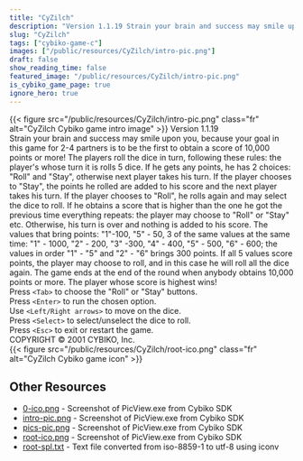 ```yaml
---
title: "CyZilch"
description: "Version 1.1.19 Strain your brain and success may smile upon you, because your goal in this game for 2-4 partners is to be the first to obtain a score of 10,000 points or more! The players roll the dice in turn, following these rules: the player's whose turn it is rolls 5 dice. I..."
slug: "CyZilch"
tags: ["cybiko-game-c"]
images: ["/public/resources/CyZilch/intro-pic.png"]
draft: false
show_reading_time: false
featured_image: "/public/resources/CyZilch/intro-pic.png"
is_cybiko_game_page: true
ignore_hero: true
---
```

{{< figure src="/public/resources/CyZilch/intro-pic.png" class="fr" alt="CyZilch Cybiko game intro image" >}}
Version 1.1.19 \
Strain your brain and success may smile upon you, because your goal in this game for 2-4 partners is to be the first to obtain a score of 10,000 points or more! The players roll the dice in turn, following these rules: the player's whose turn it is rolls 5 dice. If he gets any points, he has 2 choices: "Roll" and "Stay", otherwise next player takes his turn. If the player chooses to "Stay", the points he rolled are added to his score and the next player takes his turn. If the player chooses to "Roll", he rolls again and may select the dice to roll. If he obtains a score that is higher than the one he got the previous time everything repeats: the player may choose to "Roll" or "Stay" etc. Otherwise, his turn is over and nothing is added to his score. The values that bring points: "1"-100, "5" - 50, 3 of the same values at the same time: "1" - 1000, "2" - 200, "3" -300, "4" - 400, "5" - 500, "6" - 600; the values in order "1" - "5" and "2" - "6" brings 300 points. If all 5 values score points, the player may choose to roll, and in this case he will roll all the dice again. The game ends at the end of the round when anybody obtains 10,000 points or more. The player whose score is highest wins! \
Press `<Tab>`  to choose the "Roll" or "Stay" buttons. \
Press `<Enter>`  to run the chosen option. \
Use `<Left/Right arrows>`  to move on the dice. \
Press `<Select>`  to select/unselect the dice to roll. \
Press `<Esc>`  to exit or restart the game. \
COPYRIGHT © 2001 CYBIKO, Inc. \
 {{< figure src="/public/resources/CyZilch/root-ico.png" class="fr" alt="CyZilch Cybiko game icon" >}}

## Other Resources
* [0-ico.png](/public/resources/CyZilch/0-ico.png) - Screenshot of PicView.exe from Cybiko SDK
* [intro-pic.png](/public/resources/CyZilch/intro-pic.png) - Screenshot of PicView.exe from Cybiko SDK
* [pics-pic.png](/public/resources/CyZilch/pics-pic.png) - Screenshot of PicView.exe from Cybiko SDK
* [root-ico.png](/public/resources/CyZilch/root-ico.png) - Screenshot of PicView.exe from Cybiko SDK
* [root-spl.txt](/public/resources/CyZilch/root-spl.txt) - Text file converted from iso-8859-1 to utf-8 using iconv
